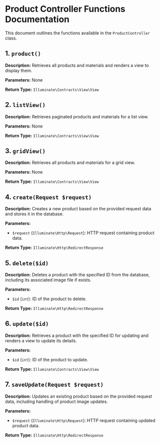 # Product Controller Functions Documentation

This document outlines the functions available in the `ProductController` class.

## 1. `product()`

**Description:**
Retrieves all products and materials and renders a view to display them.

**Parameters:**
None

**Return Type:**
`Illuminate\Contracts\View\View`

## 2. `listView()`

**Description:**
Retrieves paginated products and materials for a list view.

**Parameters:**
None

**Return Type:**
`Illuminate\Contracts\View\View`

## 3. `gridView()`

**Description:**
Retrieves all products and materials for a grid view.

**Parameters:**
None

**Return Type:**
`Illuminate\Contracts\View\View`

## 4. `create(Request $request)`

**Description:**
Creates a new product based on the provided request data and stores it in the database.

**Parameters:**

-   `$request` (`Illuminate\Http\Request`): HTTP request containing product data.

**Return Type:**
`Illuminate\Http\RedirectResponse`

## 5. `delete($id)`

**Description:**
Deletes a product with the specified ID from the database, including its associated image file if exists.

**Parameters:**

-   `$id` (`int`): ID of the product to delete.

**Return Type:**
`Illuminate\Http\RedirectResponse`

## 6. `update($id)`

**Description:**
Retrieves a product with the specified ID for updating and renders a view to update its details.

**Parameters:**

-   `$id` (`int`): ID of the product to update.

**Return Type:**
`Illuminate\Contracts\View\View`

## 7. `saveUpdate(Request $request)`

**Description:**
Updates an existing product based on the provided request data, including handling of product image updates.

**Parameters:**

-   `$request` (`Illuminate\Http\Request`): HTTP request containing updated product data.

**Return Type:**
`Illuminate\Http\RedirectResponse`
